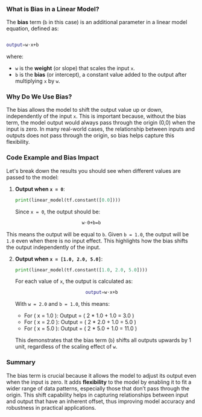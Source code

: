 ### What is Bias in a Linear Model?
The **bias** term (`b` in this case) is an additional parameter in a linear model equation, defined as:
```bash

output=w⋅x+b

```

where:
- `w` is the **weight** (or slope) that scales the input `x`.
- `b` is the **bias** (or intercept), a constant value added to the output after multiplying `x` by `w`.

### Why Do We Use Bias?
The bias allows the model to shift the output value up or down, independently of the input `x`. This is important because, without the bias term, the model output would always pass through the origin (0,0) when the input is zero. In many real-world cases, the relationship between inputs and outputs does not pass through the origin, so bias helps capture this flexibility.

### Code Example and Bias Impact
Let's break down the results you should see when different values are passed to the model:

1. **Output when `x = 0`**:
   ```python
   print(linear_model(tf.constant([0.0])))
   ```
   Since `x = 0`, the output should be:
  ```bash
                              w⋅0+b=b

  ```
   This means the output will be equal to `b`. Given `b = 1.0`, the output will be `1.0` even when there is no input effect. This highlights how the bias shifts the output independently of the input.

2. **Output when `x = [1.0, 2.0, 5.0]`**:
   ```python
   print(linear_model(tf.constant([1.0, 2.0, 5.0])))
   ```
   For each value of `x`, the output is calculated as:
   ```bash
                             output=w⋅x+b
    ```
   With `w = 2.0` and `b = 1.0`, this means:
   - For \( x = 1.0 \): Output = \( 2 * 1.0 + 1.0 = 3.0 \)
   - For \( x = 2.0 \): Output = \( 2 * 2.0 + 1.0 = 5.0 \)
   - For \( x = 5.0 \): Output = \( 2 * 5.0 + 1.0 = 11.0 \)

   This demonstrates that the bias term (`b`) shifts all outputs upwards by 1 unit, regardless of the scaling effect of `w`.

### Summary
The bias term is crucial because it allows the model to adjust its output even when the input is zero. It adds **flexibility** to the model by enabling it to fit a wider range of data patterns, especially those that don’t pass through the origin. This shift capability helps in capturing relationships between input and output that have an inherent offset, thus improving model accuracy and robustness in practical applications.
